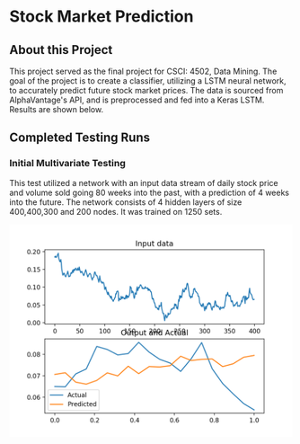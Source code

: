 # Stock Market Prediction

## About this Project
This project served as the final project for CSCI: 4502, Data Mining. The goal of the project is to create a classifier, utilizing a LSTM neural network, to accurately predict future stock market prices. The data is sourced from AlphaVantage's API, and is preprocessed and fed into a Keras LSTM. Results are shown below.

## Completed Testing Runs
### Initial Multivariate Testing
This test utilized a network with an input data stream of daily stock price and volume sold going 80 weeks into the past, with a prediction of 4 weeks into the future. The network consists of 4 hidden layers of size 400,400,300 and 200 nodes. It was trained on 1250 sets. 

![Initial 2D Results](/graphs/2d_test_1.png) <!-- .element width="50%" -->
